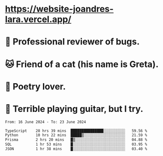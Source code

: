 # https://website-joandres-lara.vercel.app/
# 🐛 Professional reviewer of bugs.
# 🐱 Friend of a cat (his name is Greta).
# 📜 Poetry lover.
# 🎸 Terrible playing guitar, but I try.

<!--START_SECTION:waka-->

```txt
From: 16 June 2024 - To: 23 June 2024

TypeScript    28 hrs 39 mins  ███████████████░░░░░░░░░░   59.56 %
Python        10 hrs 22 mins  █████▒░░░░░░░░░░░░░░░░░░░   21.59 %
Prisma        2 hrs 20 mins   █▒░░░░░░░░░░░░░░░░░░░░░░░   04.88 %
SQL           1 hr 53 mins    █░░░░░░░░░░░░░░░░░░░░░░░░   03.95 %
JSON          1 hr 38 mins    █░░░░░░░░░░░░░░░░░░░░░░░░   03.40 %
```

<!--END_SECTION:waka-->
